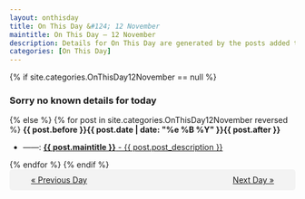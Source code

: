 ```yaml
---
layout: onthisday
title: On This Day &#124; 12 November
maintitle: On This Day — 12 November
description: Details for On This Day are generated by the posts added to the website so the content is subject to changes/updates over time.
categories: [On This Day]
---
```


{% if site.categories.OnThisDay12November == null %}
<h3>Sorry no known details for today</h3>
{% else %}
{% for post in site.categories.OnThisDay12November reversed %}
<strong>{{ post.before }}{{ post.date | date: "%e %B %Y" }}{{ post.after }}</strong>
<ul>
<li> ——: <a class="{{ post.class }}" href="{{ post.url }}"><strong>{{ post.maintitle }}</strong> - {{ post.post_description }}</a></li>
</ul>
{% endfor %}
{% endif %}

<div style="background-color: #f3f3f3; padding: 10px; border-radius: 5px; text-align: center; display: flex; justify-content: space-evenly;">
<a href="/onthisday/11/11-11">« Previous Day</a>
<span style="visibility:hidden;">[ Visit Leap Year February 29 ]</span>
<a href="/onthisday/11/11-13">Next Day »</a>
</div>
